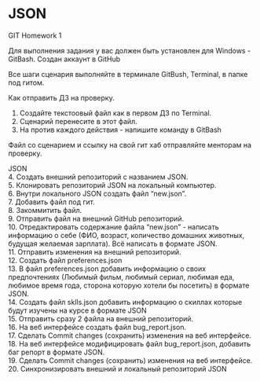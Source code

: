 # JSON
GIT Homework 1

Для выполнения задания у вас должен быть установлен для Windows - GitBash.
Создан аккаунт в GitHub

Все шаги сценария выполняйте в терминале GitBush, Terminal, в папке под гитом.

Как отправить ДЗ на проверку.
 1. Создайте текстоовый файл как в первом ДЗ по Terminal.
 2. Сценарий перенесите в этот файл.
 3. На против каждого действия - напишите команду в GitBash

Файл со сценарием и ссылку на свой гит хаб отправляйте менторам на проверку.

JSON  
 4. Создать внешний репозиторий c названием JSON.  
 5. Клонировать репозиторий JSON на локальный компьютер.  
 6. Внутри локального JSON создать файл “new.json”.  
 7. Добавить файл под гит.  
 8. Закоммитить файл.  
 9. Отправить файл на внешний GitHub репозиторий.  
 10. Отредактировать содержание файла “new.json” - написать информацию о себе (ФИО, возраст, количество домашних животных, будущая желаемая зарплата). Всё написать в формате JSON.  
 11. Отправить изменения на внешний репозиторий.  
 12. Создать файл preferences.json  
 13. В файл preferences.json добавить информацию о своих предпочтениях (Любимый фильм, любимый сериал, любимая еда, любимое время года, сторона которую хотели бы посетить) в формате JSON.  
 14. Создать файл sklls.json добавить информацию о скиллах которые будут изучены на курсе в формате JSON  
 15. Отправить сразу 2 файла на внешний репозиторий.  
 16. На веб интерфейсе создать файл bug_report.json.  
 17. Сделать Commit changes (сохранить) изменения на веб интерфейсе.  
 18. На веб интерфейсе модифицировать файл bug_report.json, добавить баг репорт в формате JSON.  
 19. Сделать Commit changes (сохранить) изменения на веб интерфейсе.  
 20. Синхронизировать внешний и локальный репозиторий JSON  
